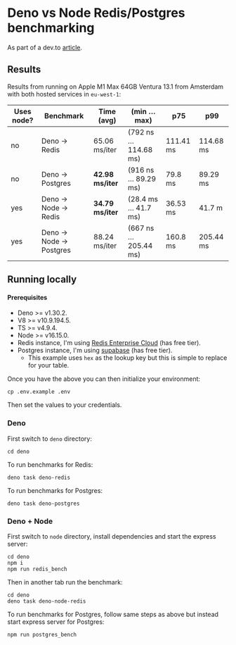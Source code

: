 # Deno vs Node Redis/Postgres benchmarking

As part of a dev.to [article](https://dev.to/bryce/why-deno-is-bad-for-caching-2l24-temp-slug-2805363).

## Results

Results from running on Apple M1 Max 64GB Ventura 13.1 from Amsterdam with both hosted services in `eu-west-1`:

| Uses node? | Benchmark | Time (avg) | (min … max) | p75 | p99 |
| --- | --- | --- | --- | --- | --- |
| no | Deno -> Redis | 65.06 ms/iter | (792 ns … 114.68 ms) | 111.41 ms | 114.68 ms |
| no | Deno -> Postgres | **42.98 ms/iter** | (916 ns … 89.29 ms) | 79.8 ms | 89.29 ms |
| yes | Deno -> Node -> Redis | **34.79 ms/iter** | (28.4 ms … 41.7 ms) | 36.53 ms | 41.7 m |
| yes | Deno -> Node -> Postgres | 88.24 ms/iter | (667 ns … 205.44 ms) | 160.8 ms | 205.44 ms |

## Running locally

#### Prerequisites

 - Deno >= v1.30.2.
 - V8 >= v10.9.194.5.
 - TS >= v4.9.4.
 - Node >= v16.15.0.
 - Redis instance, I'm using [Redis Enterprise Cloud](https://redis.com/redis-enterprise-cloud/overview/) (has free tier).
 - Postgres instance, I'm using [supabase](https://supabase.com/) (has free tier).
   - This example uses `hex` as the lookup key but this is simple to replace for your table.

Once you have the above you can then initialize your environment:

```
cp .env.example .env
```

Then set the values to your credentials.

### Deno

First switch to `deno` directory:

```
cd deno
```

To run benchmarks for Redis:

```
deno task deno-redis
```

To run benchmarks for Postgres:

```
deno task deno-postgres
```

### Deno + Node

First switch to `node` directory, install dependencies and start the express server:

```
cd deno
npm i
npm run redis_bench
```

Then in another tab run the benchmark:

```
cd deno
deno task deno-node-redis
```

To run benchmarks for Postgres, follow same steps as above but instead start express server for Postgres:

```
npm run postgres_bench
```